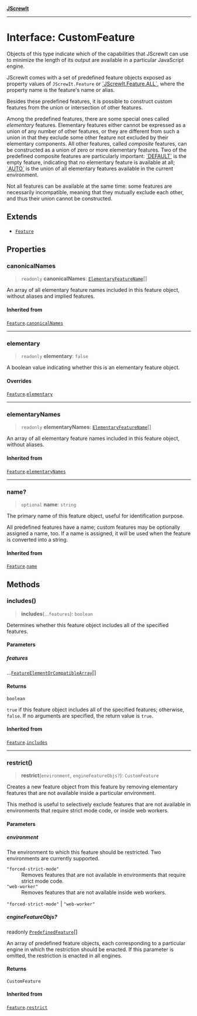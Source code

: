 [**JScrewIt**](../README.md)

***

# Interface: CustomFeature

Objects of this type indicate which of the capabilities that JScrewIt can use to minimize the
length of its output are available in a particular JavaScript engine.

JScrewIt comes with a set of predefined feature objects exposed as property values of
`JScrewIt.Feature` or [\`JScrewIt.Feature.ALL\`](FeatureConstructor.md#all), where the property
name is the feature's name or alias.

Besides these predefined features, it is possible to construct custom features from the union or
intersection of other features.

Among the predefined features, there are some special ones called *elementary* features.
Elementary features either cannot be expressed as a union of any number of other features, or
they are different from such a union in that they exclude some other feature not excluded by
their elementary components.
All other features, called *composite* features, can be constructed as a union of zero or more
elementary features.
Two of the predefined composite features are particularly important: [\`DEFAULT\`](FeatureConstructor.md#default) is the empty feature, indicating that no elementary
feature is available at all; [\`AUTO\`](FeatureConstructor.md#auto) is the union of all
elementary features available in the current environment.

Not all features can be available at the same time: some features are necessarily incompatible,
meaning that they mutually exclude each other, and thus their union cannot be constructed.

## Extends

- [`Feature`](Feature.md)

## Properties

### canonicalNames

> `readonly` **canonicalNames**: [`ElementaryFeatureName`](../type-aliases/ElementaryFeatureName.md)[]

An array of all elementary feature names included in this feature object, without aliases and
implied features.

#### Inherited from

[`Feature`](Feature.md).[`canonicalNames`](Feature.md#canonicalnames)

***

### elementary

> `readonly` **elementary**: `false`

A boolean value indicating whether this is an elementary feature object.

#### Overrides

[`Feature`](Feature.md).[`elementary`](Feature.md#elementary)

***

### elementaryNames

> `readonly` **elementaryNames**: [`ElementaryFeatureName`](../type-aliases/ElementaryFeatureName.md)[]

An array of all elementary feature names included in this feature object, without aliases.

#### Inherited from

[`Feature`](Feature.md).[`elementaryNames`](Feature.md#elementarynames)

***

### name?

> `optional` **name**: `string`

The primary name of this feature object, useful for identification purpose.

All predefined features have a name; custom features may be optionally assigned a name, too.
If a name is assigned, it will be used when the feature is converted into a string.

#### Inherited from

[`Feature`](Feature.md).[`name`](Feature.md#name)

## Methods

### includes()

> **includes**(...`features`): `boolean`

Determines whether this feature object includes all of the specified features.

#### Parameters

##### features

...[`FeatureElementOrCompatibleArray`](../type-aliases/FeatureElementOrCompatibleArray.md)[]

#### Returns

`boolean`

`true` if this feature object includes all of the specified features; otherwise, `false`.
If no arguments are specified, the return value is `true`.

#### Inherited from

[`Feature`](Feature.md).[`includes`](Feature.md#includes)

***

### restrict()

> **restrict**(`environment`, `engineFeatureObjs?`): `CustomFeature`

Creates a new feature object from this feature by removing elementary features that are not
available inside a particular environment.

This method is useful to selectively exclude features that are not available in environments
that require strict mode code, or inside web workers.

#### Parameters

##### environment

The environment to which this feature should be restricted.
Two environments are currently supported.

<dl>

<dt><code>"forced-strict-mode"</code></dt>
<dd>
Removes features that are not available in environments that require strict mode code.
</dd>

<dt><code>"web-worker"</code></dt>
<dd>Removes features that are not available inside web workers.</dd>

</dl>

`"forced-strict-mode"` | `"web-worker"`

##### engineFeatureObjs?

readonly [`PredefinedFeature`](PredefinedFeature.md)[]

An array of predefined feature objects, each corresponding to a particular engine in which
the restriction should be enacted.
If this parameter is omitted, the restriction is enacted in all engines.

#### Returns

`CustomFeature`

#### Inherited from

[`Feature`](Feature.md).[`restrict`](Feature.md#restrict)
